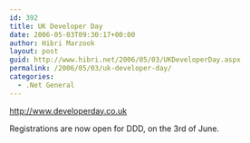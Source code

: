 ```yaml
---
id: 392
title: UK Developer Day
date: 2006-05-03T09:30:17+00:00
author: Hibri Marzook
layout: post
guid: http://www.hibri.net/2006/05/03/UKDeveloperDay.aspx
permalink: /2006/05/03/uk-developer-day/
categories:
  - .Net General
---
```

<http://www.developerday.co.uk>

Registrations are now open for DDD, on the 3rd of June.

&nbsp;